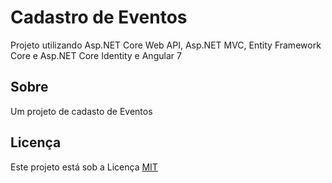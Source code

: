 # Cadastro de Eventos
Projeto utilizando Asp.NET Core Web API, Asp.NET MVC, Entity Framework Core e Asp.NET Core Identity e Angular 7

## Sobre
Um projeto de cadasto de Eventos

## Licença
Este projeto está sob a Licença [MIT](LICENSE)
